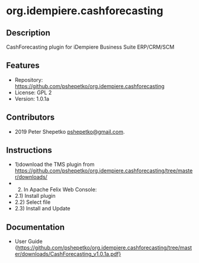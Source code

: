 org.idempiere.cashforecasting
=============

Description
-----------
CashForecasting plugin for iDempiere Business Suite ERP/CRM/SCM


Features
--------
- Repository: https://github.com/pshepetko/org.idempiere.cashforecasting
- License: GPL 2
- Version: 1.0.1a


Contributors
------------
- 2019 Peter Shepetko <pshepetko@gmail.com>.


Instructions
------------
- 1)download the TMS plugin from https://github.com/pshepetko/org.idempiere.cashforecasting/tree/master/downloads/
- 2) In Apache Felix Web Console: 
- 2.1) Install plugin 
- 2.2) Select file 
- 2.3) Install and Update


Documentation
-------------
- User Guide {https://github.com/pshepetko/org.idempiere.cashforecasting/tree/master/downloads/CashForecasting_v1.0.1a.pdf}

